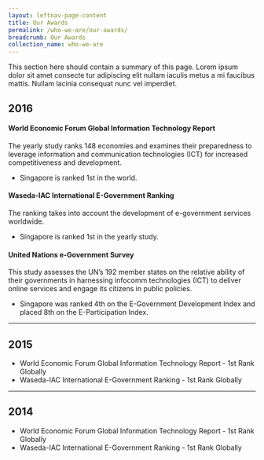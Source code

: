 ```yaml
---
layout: leftnav-page-content
title: Our Awards
permalink: /who-we-are/our-awards/
breadcrumb: Our Awards
collection_name: who-we-are
---
```


This section here should contain a summary of this page. Lorem ipsum dolor sit amet consecte tur adipiscing elit nullam iaculis metus a mi faucibus mattis. Nullam lacinia consequat nunc vel imperdiet.

## **2016**
#### **World Economic Forum Global Information Technology Report**

The yearly study ranks 148 economies and examines their preparedness to leverage information and communication technologies (ICT) for increased competitiveness and development.

* Singapore is ranked 1st in the world.

#### **Waseda-IAC International E-Government Ranking**

The ranking takes into account the development of e-government services worldwide.

* Singapore is ranked 1st in the yearly study.

#### **United Nations e-Government Survey**

This study assesses the UN’s 192 member states on the relative ability of their governments in harnessing infocomm technologies (ICT) to deliver online services and engage its citizens in public policies.

* Singapore was ranked 4th on the E-Government Development Index and placed 8th on the E-Participation Index.

---


## **2015**

* World Economic Forum Global Information Technology Report - 1st Rank Globally
* Waseda-IAC International E-Government Ranking - 1st Rank Globally


---


## **2014**

* World Economic Forum Global Information Technology Report - 1st Rank Globally
* Waseda-IAC International E-Government Ranking - 1st Rank Globally
